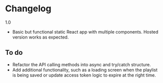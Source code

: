 # Changelog

1.0
* Basic but functional static React app with multiple components. Hosted version works as expected.  

## To do
* Refactor the API calling methods into async and try/catch structure. 
* Add additional functionality, such as a loading screen when the playlist is being saved or update access token logic to expire at the right time.